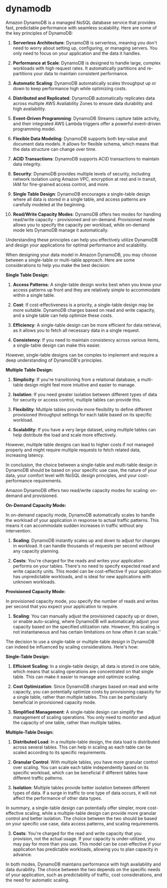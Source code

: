 # dynamodb

Amazon DynamoDB is a managed NoSQL database service that provides fast, predictable performance with seamless scalability. Here are some of the key principles of DynamoDB:

1. **Serverless Architecture**: DynamoDB is serverless, meaning you don't need to worry about setting up, configuring, or managing servers. You only need to focus on your application and the data it handles.

2. **Performance at Scale**: DynamoDB is designed to handle large, complex workloads with high request rates. It automatically partitions and re-partitions your data to maintain consistent performance.

3. **Automatic Scaling**: DynamoDB automatically scales throughput up or down to keep performance high while optimizing costs.

4. **Distributed and Replicated**: DynamoDB automatically replicates data across multiple AWS Availability Zones to ensure data durability and high availability.

5. **Event-Driven Programming**: DynamoDB Streams capture table activity, and their integrated AWS Lambda triggers offer a powerful event-driven programming model.

6. **Flexible Data Modeling**: DynamoDB supports both key-value and document data models. It allows for flexible schema, which means that the data structure can change over time.

7. **ACID Transactions**: DynamoDB supports ACID transactions to maintain data integrity.

8. **Security**: DynamoDB provides multiple levels of security, including network isolation using Amazon VPC, encryption at rest and in transit, IAM for fine-grained access control, and more.

9. **Single Table Design**: DynamoDB encourages a single-table design where all data is stored in a single table, and access patterns are carefully modeled at the beginning.

10. **Read/Write Capacity Modes**: DynamoDB offers two modes for handling read/write capacity - provisioned and on-demand. Provisioned mode allows you to specify the capacity per workload, while on-demand mode lets DynamoDB manage it automatically.

Understanding these principles can help you effectively utilize DynamoDB and design your applications for optimal performance and scalability.


When designing your data model in Amazon DynamoDB, you may choose between a single-table or multi-table approach. Here are some considerations to help you make the best decision:

**Single Table Design:**

1. **Access Patterns**: A single-table design works best when you know your access patterns up front and they are relatively simple to accommodate within a single table.

2. **Cost**: If cost-effectiveness is a priority, a single-table design may be more suitable. DynamoDB charges based on read and write capacity, and a single table can help optimize these costs.

3. **Efficiency**: A single-table design can be more efficient for data retrieval, as it allows you to fetch all necessary data in a single request.

4. **Consistency**: If you need to maintain consistency across various items, a single-table design can make this easier.

However, single-table designs can be complex to implement and require a deep understanding of DynamoDB's principles.

**Multiple Table Design:**

1. **Simplicity**: If you're transitioning from a relational database, a multi-table design might feel more intuitive and easier to manage.

2. **Isolation**: If you need greater isolation between different types of data for security or access control, multiple tables can provide this.

3. **Flexibility**: Multiple tables provide more flexibility to define different provisioned throughput settings for each table based on its specific workload.

4. **Scalability**: If you have a very large dataset, using multiple tables can help distribute the load and scale more effectively.

However, multiple table designs can lead to higher costs if not managed properly and might require multiple requests to fetch related data, increasing latency.

In conclusion, the choice between a single-table and multi-table design in DynamoDB should be based on your specific use case, the nature of your data, your comfort level with NoSQL design principles, and your cost-performance requirements.

Amazon DynamoDB offers two read/write capacity modes for scaling: on-demand and provisioned.

**On-Demand Capacity Mode:**

In on-demand capacity mode, DynamoDB automatically scales to handle the workload of your application in response to actual traffic patterns. This means it can accommodate sudden increases in traffic without any intervention.

1. **Scaling**: DynamoDB instantly scales up and down to adjust for changes in workload. It can handle thousands of requests per second without any capacity planning.

2. **Costs**: You're charged for the reads and writes your application performs on your tables. There's no need to specify expected read and write capacity units. This model can be cost-effective if your application has unpredictable workloads, and is ideal for new applications with unknown workloads.

**Provisioned Capacity Mode:**

In provisioned capacity mode, you specify the number of reads and writes per second that you expect your application to require.

1. **Scaling**: You can manually adjust the provisioned capacity up or down, or enable auto-scaling, where DynamoDB will automatically adjust your capacity based on the specified utilization rate. However, this scaling is not instantaneous and has certain limitations on how often it can scale.''

The decision to use a single-table or multiple-table design in DynamoDB can indeed be influenced by scaling considerations. Here's how:

**Single-Table Design:**

1. **Efficient Scaling**: In a single-table design, all data is stored in one table, which means that scaling operations are concentrated on that single table. This can make it easier to manage and optimize scaling.

2. **Cost Optimization**: Since DynamoDB charges based on read and write capacity, you can potentially optimize costs by provisioning capacity for a single table, rather than multiple tables. This can be particularly beneficial in provisioned capacity mode.

3. **Simplified Management**: A single-table design can simplify the management of scaling operations. You only need to monitor and adjust the capacity of one table, rather than multiple tables.

**Multiple-Table Design:**

1. **Distributed Load**: In a multiple-table design, the data load is distributed across several tables. This can help in scaling as each table can be scaled according to its specific requirements.

2. **Granular Control**: With multiple tables, you have more granular control over scaling. You can scale each table independently based on its specific workload, which can be beneficial if different tables have different traffic patterns.

3. **Isolation**: Multiple tables provide better isolation between different types of data. If a surge in traffic to one type of data occurs, it will not affect the performance of other data types.

In summary, a single-table design can potentially offer simpler, more cost-effective scaling, while a multiple-table design can provide more granular control and better isolation. The choice between the two should be based on your specific use case, data access patterns, and scaling requirements.

3. **Costs**: You're charged for the read and write capacity that you provision, not the actual usage. If your capacity is under-utilized, you may pay for more than you use. This model can be cost-effective if your application has predictable workloads, allowing you to plan capacity in advance.

In both modes, DynamoDB maintains performance with high availability and data durability. The choice between the two depends on the specific needs of your application, such as predictability of traffic, cost considerations, and the need for automatic scaling.
